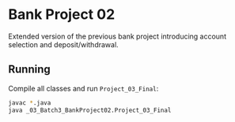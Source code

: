 # Bank Project 02

Extended version of the previous bank project introducing account selection and deposit/withdrawal.

## Running
Compile all classes and run `Project_03_Final`:

```bash
javac *.java
java _03_Batch3_BankProject02.Project_03_Final
```
